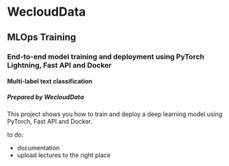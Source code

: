 # WecloudData
## MLOps Training
### End-to-end model training and deployment using PyTorch Lightning, Fast API and Docker
#### Multi-label text classification
##### Prepared by WecloudData

This project shows you how to train and deploy a deep learning model using PyTorch, Fast API and Docker.


to do:
- documentation
- upload lectures to the right place